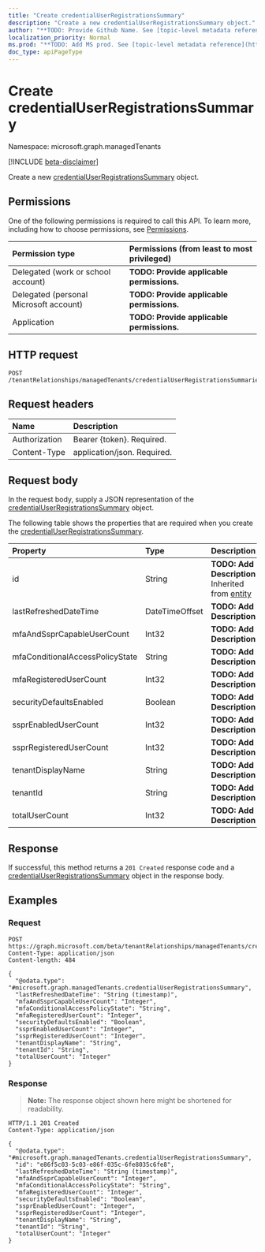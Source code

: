 ```yaml
---
title: "Create credentialUserRegistrationsSummary"
description: "Create a new credentialUserRegistrationsSummary object."
author: "**TODO: Provide Github Name. See [topic-level metadata reference](https://msgo.azurewebsites.net/add/document/guidelines/metadata.html#topic-level-metadata)**"
localization_priority: Normal
ms.prod: "**TODO: Add MS prod. See [topic-level metadata reference](https://msgo.azurewebsites.net/add/document/guidelines/metadata.html#topic-level-metadata)**"
doc_type: apiPageType
---
```


# Create credentialUserRegistrationsSummary
Namespace: microsoft.graph.managedTenants

[!INCLUDE [beta-disclaimer](../../includes/beta-disclaimer.md)]

Create a new [credentialUserRegistrationsSummary](../resources/managedtenants-credentialuserregistrationssummary.md) object.

## Permissions
One of the following permissions is required to call this API. To learn more, including how to choose permissions, see [Permissions](/graph/permissions-reference).

|Permission type|Permissions (from least to most privileged)|
|:---|:---|
|Delegated (work or school account)|**TODO: Provide applicable permissions.**|
|Delegated (personal Microsoft account)|**TODO: Provide applicable permissions.**|
|Application|**TODO: Provide applicable permissions.**|

## HTTP request

<!-- {
  "blockType": "ignored"
}
-->
``` http
POST /tenantRelationships/managedTenants/credentialUserRegistrationsSummaries
```

## Request headers
|Name|Description|
|:---|:---|
|Authorization|Bearer {token}. Required.|
|Content-Type|application/json. Required.|

## Request body
In the request body, supply a JSON representation of the [credentialUserRegistrationsSummary](../resources/managedtenants-credentialuserregistrationssummary.md) object.

The following table shows the properties that are required when you create the [credentialUserRegistrationsSummary](../resources/managedtenants-credentialuserregistrationssummary.md).

|Property|Type|Description|
|:---|:---|:---|
|id|String|**TODO: Add Description** Inherited from [entity](../resources/managedtenants-entity.md)|
|lastRefreshedDateTime|DateTimeOffset|**TODO: Add Description**|
|mfaAndSsprCapableUserCount|Int32|**TODO: Add Description**|
|mfaConditionalAccessPolicyState|String|**TODO: Add Description**|
|mfaRegisteredUserCount|Int32|**TODO: Add Description**|
|securityDefaultsEnabled|Boolean|**TODO: Add Description**|
|ssprEnabledUserCount|Int32|**TODO: Add Description**|
|ssprRegisteredUserCount|Int32|**TODO: Add Description**|
|tenantDisplayName|String|**TODO: Add Description**|
|tenantId|String|**TODO: Add Description**|
|totalUserCount|Int32|**TODO: Add Description**|



## Response

If successful, this method returns a `201 Created` response code and a [credentialUserRegistrationsSummary](../resources/managedtenants-credentialuserregistrationssummary.md) object in the response body.

## Examples

### Request
<!-- {
  "blockType": "request",
  "name": "create_credentialuserregistrationssummary_from_"
}
-->
``` http
POST https://graph.microsoft.com/beta/tenantRelationships/managedTenants/credentialUserRegistrationsSummaries
Content-Type: application/json
Content-length: 484

{
  "@odata.type": "#microsoft.graph.managedTenants.credentialUserRegistrationsSummary",
  "lastRefreshedDateTime": "String (timestamp)",
  "mfaAndSsprCapableUserCount": "Integer",
  "mfaConditionalAccessPolicyState": "String",
  "mfaRegisteredUserCount": "Integer",
  "securityDefaultsEnabled": "Boolean",
  "ssprEnabledUserCount": "Integer",
  "ssprRegisteredUserCount": "Integer",
  "tenantDisplayName": "String",
  "tenantId": "String",
  "totalUserCount": "Integer"
}
```


### Response
>**Note:** The response object shown here might be shortened for readability.
<!-- {
  "blockType": "response",
  "truncated": true,
  "@odata.type": "microsoft.graph.managedTenants.credentialUserRegistrationsSummary"
}
-->
``` http
HTTP/1.1 201 Created
Content-Type: application/json

{
  "@odata.type": "#microsoft.graph.managedTenants.credentialUserRegistrationsSummary",
  "id": "e86f5c03-5c03-e86f-035c-6fe8035c6fe8",
  "lastRefreshedDateTime": "String (timestamp)",
  "mfaAndSsprCapableUserCount": "Integer",
  "mfaConditionalAccessPolicyState": "String",
  "mfaRegisteredUserCount": "Integer",
  "securityDefaultsEnabled": "Boolean",
  "ssprEnabledUserCount": "Integer",
  "ssprRegisteredUserCount": "Integer",
  "tenantDisplayName": "String",
  "tenantId": "String",
  "totalUserCount": "Integer"
}
```

